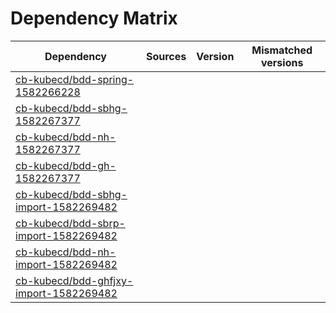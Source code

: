 # Dependency Matrix

Dependency | Sources | Version | Mismatched versions
---------- | ------- | ------- | -------------------
[cb-kubecd/bdd-spring-1582266228](https://github.com/cb-kubecd/bdd-spring-1582266228.git) |  | []() | 
[cb-kubecd/bdd-sbhg-1582267377](https://github.com/cb-kubecd/bdd-sbhg-1582267377.git) |  | []() | 
[cb-kubecd/bdd-nh-1582267377](https://github.com/cb-kubecd/bdd-nh-1582267377.git) |  | []() | 
[cb-kubecd/bdd-gh-1582267377](https://github.com/cb-kubecd/bdd-gh-1582267377.git) |  | []() | 
[cb-kubecd/bdd-sbhg-import-1582269482](https://github.com/cb-kubecd/bdd-sbhg-import-1582269482.git) |  | []() | 
[cb-kubecd/bdd-sbrp-import-1582269482](https://github.com/cb-kubecd/bdd-sbrp-import-1582269482.git) |  | []() | 
[cb-kubecd/bdd-nh-import-1582269482](https://github.com/cb-kubecd/bdd-nh-import-1582269482.git) |  | []() | 
[cb-kubecd/bdd-ghfjxy-import-1582269482](https://github.com/cb-kubecd/bdd-ghfjxy-import-1582269482.git) |  | []() | 
